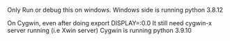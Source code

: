 Only Run or debug this on windows. 
Windows side is running python 3.8.12

On Cygwin, even after doing
export DISPLAY=:0.0
It still need cygwin-x server running (i.e Xwin server)
Cygwin is running python 3.9.10 